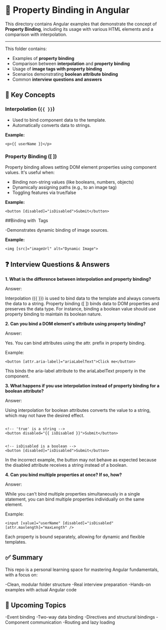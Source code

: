 # 📁 Property Binding in Angular

This directory contains Angular examples that demonstrate the concept of **Property Binding**, including its usage with various HTML elements and a comparison with interpolation.

---

This folder contains:

- Examples of **property binding**
- Comparison between **interpolation** and **property binding**
- Usage of **image tags with property binding**
- Scenarios demonstrating **boolean attribute binding**
- Common **interview questions and answers**

## 🧠 Key Concepts

### Interpolation (`{{ }}`)

- Used to bind component data to the template.
- Automatically converts data to strings.

**Example:**

```
<p>{{ userName }}</p>
```

### Property Binding ([ ])

Property binding allows setting DOM element properties using component values. It's useful when:
- Binding non-string values (like booleans, numbers, objects)
- Dynamically assigning paths (e.g., to an image tag)
- Toggling features via true/false
  
**Example:**


```
<button [disabled]="isDisabled">Submit</button>
```

##Binding with <img> Tags

-Demonstrates dynamic binding of image sources.

**Example:**

```
<img [src]="imageUrl" alt="Dynamic Image">
```

## ❓ Interview Questions & Answers

**1. What is the difference between interpolation and property binding?**

Answer:

Interpolation ({{ }}) is used to bind data to the template and always converts the data to a string. Property binding ([ ]) binds data to DOM properties and preserves the data type. For instance, binding a boolean value should use property binding to maintain its boolean nature.

**2. Can you bind a DOM element's attribute using property binding?**

Answer:

Yes. You can bind attributes using the attr. prefix in property binding.

Example:

```
<button [attr.aria-label]="ariaLabelText">Click me</button>
```

This binds the aria-label attribute to the ariaLabelText property in the component.

**3. What happens if you use interpolation instead of property binding for a boolean attribute?**

Answer:

Using interpolation for boolean attributes converts the value to a string, which may not have the desired effect.

```Incorrect:

<!-- 'true' is a string -->
<button disabled="{{ isDisabled }}">Submit</button>
```
```Correct:

<!-- isDisabled is a boolean -->
<button [disabled]="isDisabled">Submit</button>
```

In the incorrect example, the button may not behave as expected because the disabled attribute receives a string instead of a boolean.

**4. Can you bind multiple properties at once? If so, how?**

Answer:

While you can't bind multiple properties simultaneously in a single statement, you can bind multiple properties individually on the same element.

Example:

```
<input [value]="userName" [disabled]="isDisabled" [attr.maxlength]="maxLength" />
```

Each property is bound separately, allowing for dynamic and flexible templates.

## ✅ Summary

This repo is a personal learning space for mastering Angular fundamentals, with a focus on:

-Clean, modular folder structure
-Real interview preparation
-Hands-on examples with actual Angular code

## 📌 Upcoming Topics

-Event binding
-Two-way data binding
-Directives and structural bindings
-Component communication
-Routing and lazy loading



